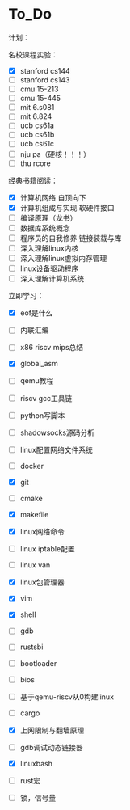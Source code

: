 # To_Do
计划：

名校课程实验：

- [x] stanford cs144
- [ ] stanford cs143
- [ ] cmu 15-213
- [ ] cmu 15-445
- [ ] mit 6.s081
- [ ] mit 6.824
- [ ] ucb cs61a
- [ ] ucb cs61b
- [ ] ucb cs61c
- [ ] nju pa（硬核！！！）
- [ ] thu rcore

经典书籍阅读：

- [x] 计算机网络 自顶向下
- [x] 计算机组成与实现 软硬件接口
- [ ] 编译原理（龙书）
- [ ] 数据库系统概念
- [ ] 程序员的自我修养 链接装载与库
- [ ] 深入理解linux内核
- [ ] 深入理解linux虚拟内存管理
- [ ] linux设备驱动程序
- [ ] 深入理解计算机系统

立即学习：

- [x] eof是什么
- [ ] 内联汇编
- [ ] x86 riscv mips总结
- [x] global_asm
- [ ] qemu教程
- [ ] riscv gcc工具链
- [ ] python写脚本
- [ ] shadowsocks源码分析
- [ ] linux配置网络文件系统
- [ ] docker
- [x] git
- [ ] cmake 
- [x] makefile
- [x] linux网络命令
- [ ] linux iptable配置
- [ ] linux van
- [x] linux包管理器
- [x] vim
- [x] shell
- [ ] gdb
- [ ] rustsbi
- [ ] bootloader
- [ ] bios
- [ ] 基于qemu-riscv从0构建linux
- [ ] cargo
- [x] 上网限制与翻墙原理
- [ ] gdb调试动态链接器
- [x] linuxbash
- [ ] rust宏
- [ ] 锁，信号量

